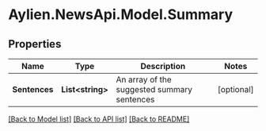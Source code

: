 # Aylien.NewsApi.Model.Summary
## Properties

Name | Type | Description | Notes
------------ | ------------- | ------------- | -------------
**Sentences** | **List&lt;string&gt;** | An array of the suggested summary sentences | [optional] 

[[Back to Model list]](../README.md#documentation-for-models) [[Back to API list]](../README.md#documentation-for-api-endpoints) [[Back to README]](../README.md)

